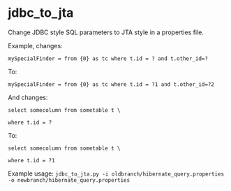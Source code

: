 # jdbc_to_jta
Change JDBC style SQL parameters to JTA style in a properties file.

Example, changes:

`mySpecialFinder = from {0} as tc where t.id = ? and t.other_id=?`

To:

`mySpecialFinder = from {0} as tc where t.id = ?1 and t.other_id=?2`

And changes:

`select somecolumn from sometable t \`

`where t.id = ?`

To:

`select somecolumn from sometable t \`

`where t.id = ?1`

Example usage:
`jdbc_to_jta.py -i oldbranch/hibernate_query.properties -o newbranch/hibernate_query.properties`
